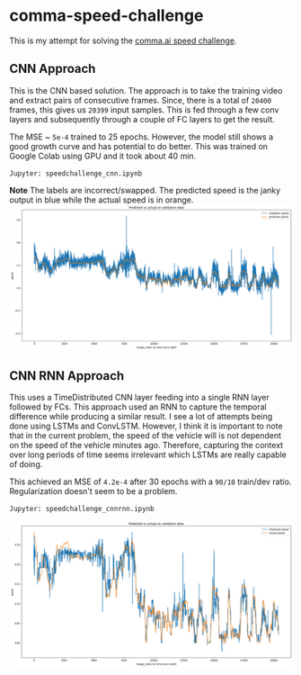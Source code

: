 # comma-speed-challenge
This is my attempt for solving the [comma.ai speed challenge](https://github.com/commaai/speedchallenge).

## CNN Approach

This is the CNN based solution. The approach is to take the training video and 
extract pairs of consecutive frames. Since, there is a total of `20400` frames,
this gives us `20399` input samples. This is fed through a few conv layers and
subsequently through a couple of FC layers to get the result.

The MSE ~ `5e-4` trained to 25 epochs. However, the model still shows a good
growth curve and has potential to do better. This was trained on Google Colab
using GPU and it took about 40 min.
```
Jupyter: speedchallenge_cnn.ipynb
```
**Note** The labels are incorrect/swapped. The predicted speed is the janky output in blue while the actual speed is in orange.
![CNN Graph](https://github.com/suvodeep-pyne/comma-speed-challenge/raw/master/cnn.png)

## CNN RNN Approach
This uses a TimeDistributed CNN layer feeding into a single RNN layer followed by FCs.
This approach used an RNN to capture the temporal difference while producing a similar result.
I see a lot of attempts being done using LSTMs and ConvLSTM. However, I think it is important
to note that in the current problem, the speed of the vehicle will is not dependent
on the speed of the vehicle minutes ago. Therefore, capturing the context over long periods
of time seems irrelevant which LSTMs are really capable of doing.

This achieved an MSE of `4.2e-4` after 30 epochs with a `90/10` train/dev ratio. Regularization
doesn't seem to be a problem.

```
Jupyter: speedchallenge_cnnrnn.ipynb
```
![CNN RNN Graph](https://github.com/suvodeep-pyne/comma-speed-challenge/raw/master/cnnrnn.png)

